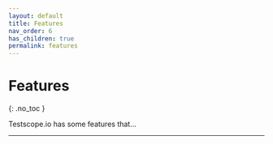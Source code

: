 ```yaml
---
layout: default
title: Features
nav_order: 6
has_children: true
permalink: features
---
```


# Features
{: .no_toc }

Testscope.io has some features that...


----

[Testscope.io]: https://testscope.io
[Pricing]: https://testscope.io/pricing
[Terms & condition]: https://testscope.io/tc

